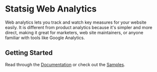 # Statsig Web Analytics

Web analytics lets you track and watch key measures for your website easily. It is different from product analytics because it's simpler and more direct, making it great for marketers, web site maintainers, or anyone familiar with tools like Google Analytics.

## Getting Started

Read through the [Documentation](https://docs.statsig.com/webanalytics/overview) or check out the [Samples](https://github.com/statsig-io/js-client-monorepo/tree/main/samples).
